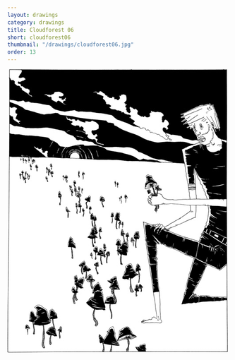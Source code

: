 ```yaml
---
layout: drawings
category: drawings
title: Cloudforest 06
short: cloudforest06
thumbnail: "/drawings/cloudforest06.jpg"
order: 13
---
```


<img class="noborder" src="/drawings/cloudforest06.jpg" width="500" height="643" alt="cloudforest 06">